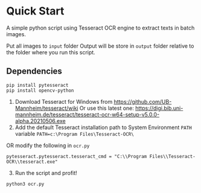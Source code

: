 # Quick Start
 
A simple python script using Tesseract OCR engine to extract texts in batch images.

Put all images to `input` folder
Output will be store in `output` folder relative to the folder where you run this script.

## Dependencies
```
pip install pytesseract
pip install opencv-python
```

1. Download Tesseract for Windows from https://github.com/UB-Mannheim/tesseract/wiki
Or use this latest one: https://digi.bib.uni-mannheim.de/tesseract/tesseract-ocr-w64-setup-v5.0.0-alpha.20210506.exe
2. Add the default Tesseract installation path to System Environment `PATH` variable 
`PATH=c:\Program Files\Tesseract-OCR\`

OR modify the following in `ocr.py`
```
pytesseract.pytesseract.tesseract_cmd = "C:\\Program Files\\Tesseract-OCR\\tesseract.exe"
```
3. Run the script and profit!
```
python3 ocr.py
```